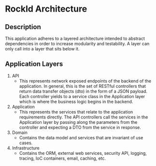# RockId Architecture #

## Description ##

This application adheres to a layered architecture intended to abstract dependencies in order to increase modularity and testability. A layer can only call into a layer that sits below it.

## Application Layers ##

1. API
	* This represents network exposed endpoints of the backend of the application.  In general, this is the set of RESTful controllers that return data transfer objects (dto) in the form of a JSON payload.  Each controller yields to a service class in the Application layer which is where the business logic begins in the backend.
2. Application
	* This represents the services that relate to the application requirements directly.  The API controllers call the services in the Application layer by passing along the parameters from the controller and expecting a DTO from the service in response.  
3. Domain
	* Contains the data model and services that are invariant of use cases.  
4. Infrastructure
	* Contains the ORM, external web services, security API, logging, tracing, IoC containers, email, caching, etc.